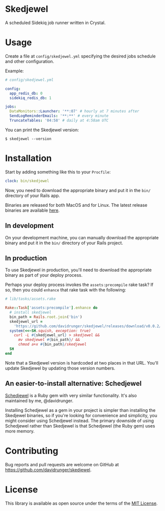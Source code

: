 # Skedjewel

A scheduled Sidekiq job runner written in Crystal.

# Usage

Create a file at `config/skedjewel.yml` specifying the desired jobs schedule and other
configuration.

Example:

```yml
# config/skedjewel.yml

config:
  app_redis_db: 0
  sidekiq_redis_db: 1

jobs:
  DataMonitors::Launcher: '**:07' # hourly at 7 minutes after
  SendLogReminderEmails: '**:**' # every minute
  TruncateTables: '04:58' # daily at 4:58am UTC
```

You can print the Skedjewel version:

```
$ skedjewel --version
```

# Installation

Start by adding something like this to your `Procfile`:

```yml
clock: bin/skedjewel
```

Now, you need to download the appropriate binary and put it in the `bin/` directory of your Rails
app.

Binaries are released for both MacOS and for Linux. The latest release binaries are available
[here][latest-release].

[latest-release]: https://github.com/davidrunger/skedjewel/releases/latest

## In development

On your development machine, you can manually download the appropriate binary and put it in the
`bin/` directory of your Rails project.

## In production

To use Skedjewel in production, you'll need to download the appropriate binary as part of your
deploy process.

Perhaps your deploy process invokes the `assets:precompile` rake task? If so, then you could
`enhance` that rake task with the following:

```rb
# lib/tasks/assets.rake

Rake::Task['assets:precompile'].enhance do
  # install skedjewel
  bin_path = Rails.root.join('bin')
  skedjewel_url =
    'https://github.com/davidrunger/skedjewel/releases/download/v0.0.2/skedjewel-v0.0.2-linux'
  system(<<~SH.squish, exception: true)
    curl -L #{skedjewel_url} > skedjewel &&
      mv skedjewel #{bin_path}/ &&
      chmod a+x #{bin_path}/skedjewel
  SH
end
```

Note that a Skedjewel version is hardcoded at two places in that URL. You'll update Skedjewel by
updating those version numbers.

## An easier-to-install alternative: Schedjewel

[Schedjewel][schedjewel] is a Ruby gem with very similar functionality. It's also maintained by me,
@davidrunger.

Installing Schedjewel as a gem in your project is simpler than installing the Skedjewel binaries, so
if you're looking for convenience and simplicity, you might consider using Schedjewel instead. The
primary downside of using Schedjewel rather than Skedjewel is that Schedjewel (the Ruby gem) uses
more memory.

[schedjewel]: https://github.com/davidrunger/schedjewel

# Contributing

Bug reports and pull requests are welcome on GitHub at https://github.com/davidrunger/skedjewel.

# License

This library is available as open source under the terms of the [MIT
License](https://opensource.org/licenses/MIT).
